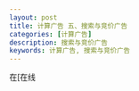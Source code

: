 ```yaml
---
layout: post
title: 计算广告 五、搜索与竞价广告
categories: [计算广告]
description: 搜索与竞价广告
keywords: 计算广告, 搜索与竞价广告
---
```


在[在线
